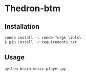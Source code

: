 # Thedron-btm

## Installation

```bash
conda install -c conda-forge liblsl
$ pip install -r requirements.txt
```

## Usage
```muselsl stream
python brain-music-player.py
```
